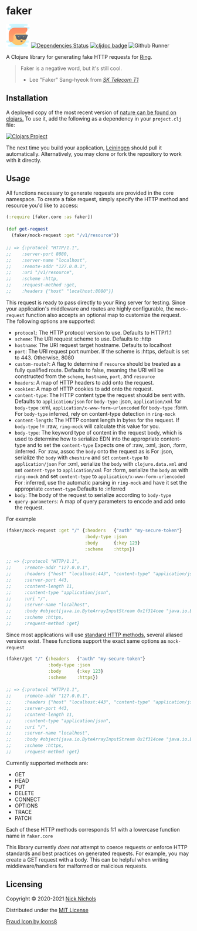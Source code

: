 # faker

<a href="https://icons8.com/icon/xbZcFKwb9J7z/fraud"><img src="resources/icons8-fraud.png"></a>
[![Dependencies Status](https://versions.deps.co/nnichols/faker/status.svg)](https://versions.deps.co/nnichols/faker)
[![cljdoc badge](https://cljdoc.org/badge/nnichols/faker)](https://cljdoc.org/d/nnichols/faker/CURRENT)
![Github Runner](https://github.com/nnichols/faker/workflows/Clojure%20CI/badge.svg)

A Clojure library for generating fake HTTP requests for [Ring](https://github.com/ring-clojure/ring).

> Faker is a negative word, but it's still cool.
> - Lee "Faker" Sang-hyeok from [*SK Telecom T1*](https://en.wikipedia.org/wiki/Faker_(gamer))

## Installation

A deployed copy of the most recent version of [nature can be found on clojars.](https://clojars.org/nnichols/faker)
To use it, add the following as a dependency in your `project.clj` file:

[![Clojars Project](http://clojars.org/nnichols/faker/latest-version.svg)](http://clojars.org/nnichols/faker)

The next time you build your application, [Leiningen](https://leiningen.org/) should pull it automatically.
Alternatively, you may clone or fork the repository to work with it directly.

## Usage

All functions necessary to generate requests are provided in the core namespace.
To create a fake request, simply specify the HTTP method and resource you'd like to access:

```clojure
(:require [faker.core :as faker])

(def get-request
  (faker/mock-request :get "/v1/resource"))

;; => {:protocol "HTTP/1.1",
;;    :server-port 8080,
;;    :server-name "localhost",
;;    :remote-addr "127.0.0.1",
;;    :uri "/v1/resource",
;;    :scheme :http,
;;    :request-method :get,
;;    :headers {"host" "localhost:8080"}}
```

This request is ready to pass directly to your Ring server for testing.
Since your application's middleware and routes are highly configurable, the `mock-request` function also accepts an optional map to customize the request.
The following options are supported:

- `protocol`: The HTTP protocol version to use. Defaults to HTTP/1.1
- `scheme`: The URI request scheme to use. Defaults to :http
- `hostname`: The URI request target hostname. Defaults to localhost
- `port`: The URI request port number. If the scheme is :https, default is set to 443. Otherwise, 8080
- `custom-route?`: A flag to determine if `resource` should be treated as a fully qualified route. Defaults to false, meaning the URI will be constructed from the `scheme`, `hostname`, `port`, and `resource`
- `headers`: A map of HTTP headers to add onto the request.
- `cookies`: A map of HTTP cookies to add onto the request.
- `content-type`: The HTTP content type the request should be sent with. Defaults to `application/json` for `body-type` :json, `application/xml` for `body-type` :xml, `application/x-www-form-urlencoded` for `body-type` :form. For `body-type` inferred, rely on content-type detection in `ring-mock`
- `content-length`: The HTTP content length in bytes for the request. If `body-type` != :raw, `ring-mock` will calculate this value for you.
- `body-type`: The keyword type of content in the request body, which is used to determine how to serialize EDN into the appropriate content-type and to set the `content-type` Expects one of :raw, :xml, :json, :form, :inferred. For :raw, assoc the `body` onto the request as is For :json, serialize the `body` with `cheshire` and set `content-type` to `application/json` For :xml, serialize the `body` with `clojure.data.xml` and set `content-type` to `application/xml` For :form, serialize the `body` as with `ring-mock` and set `content-type` to `application/x-www-form-urlencoded` For :inferred, use the automatic parsing in `ring-mock` and have it set the appropriate `content-type` Defaults to :inferred
- `body`: The body of the request to serialize according to `body-type`
- `query-parameters`: A map of query parameters to encode and add onto the request.

For example

```clojure
(faker/mock-request :get "/" {:headers   {"auth" "my-secure-token"}
                              :body-type :json
                              :body      {:key 123}
                              :scheme    :https})

;; => {:protocol "HTTP/1.1",
;;     :remote-addr "127.0.0.1",
;;     :headers {"host" "localhost:443", "content-type" "application/json", "content-length" "11", "auth" "my-secure-token"},
;;     :server-port 443,
;;     :content-length 11,
;;     :content-type "application/json",
;;     :uri "/",
;;     :server-name "localhost",
;;     :body #object[java.io.ByteArrayInputStream 0x1f314cee "java.io.ByteArrayInputStream@1f314cee"],
;;     :scheme :https,
;;     :request-method :get}
```

Since most applications will use [standard HTTP methods,](https://developer.mozilla.org/en-US/docs/Web/HTTP/Methods) several aliased versions exist.
These functions support the exact same options as `mock-request`

```clojure
(faker/get "/" {:headers   {"auth" "my-secure-token"}
                :body-type :json
                :body      {:key 123}
                :scheme    :https})

;; => {:protocol "HTTP/1.1",
;;     :remote-addr "127.0.0.1",
;;     :headers {"host" "localhost:443", "content-type" "application/json", "content-length" "11", "auth" "my-secure-token"},
;;     :server-port 443,
;;     :content-length 11,
;;     :content-type "application/json",
;;     :uri "/",
;;     :server-name "localhost",
;;     :body #object[java.io.ByteArrayInputStream 0x1f314cee "java.io.ByteArrayInputStream@1f314cee"],
;;     :scheme :https,
;;     :request-method :get}
```

Currently supported methods are:

- GET
- HEAD
- PUT
- DELETE
- CONNECT
- OPTIONS
- TRACE
- PATCH

Each of these HTTP methods corresponds 1:1 with a lowercase function name in `faker.core`

This library currently _does not_ attempt to coerce requests or enforce HTTP standards and best practices on generated requests.
For example, you may create a GET request with a body.
This can be helpful when writing middleware/handlers for malformed or malicious requests.

## Licensing

Copyright © 2020-2021 [Nick Nichols](https://nnichols.github.io/)

Distributed under the [MIT License](https://github.com/nnichols/faker/blob/master/LICENSE)

[Fraud Icon by Icons8](https://icons8.com/icon/xbZcFKwb9J7z/fraud)

